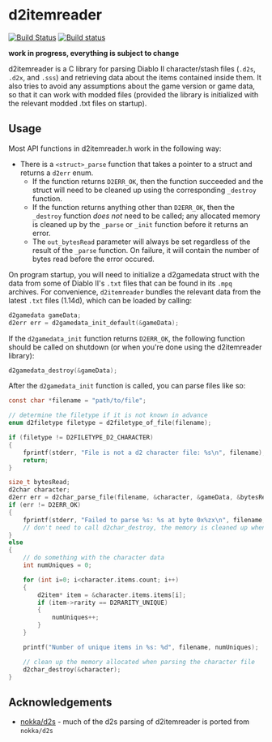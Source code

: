 d2itemreader
============

[![Build Status](https://travis-ci.org/squeek502/d2itemreader.svg?branch=master)](https://travis-ci.org/squeek502/d2itemreader)
[![Build status](https://ci.appveyor.com/api/projects/status/8hyrcevhv2wpvg5l/branch/master?svg=true)](https://ci.appveyor.com/project/squeek502/d2itemreader/branch/master)

**work in progress, everything is subject to change**

d2itemreader is a C library for parsing Diablo II character/stash files (`.d2s`, `.d2x`, and `.sss`) and retrieving data about the items contained inside them. It also tries to avoid any assumptions about the game version or game data, so that it can work with modded files (provided the library is initialized with the relevant modded .txt files on startup).

## Usage

Most API functions in d2itemreader.h work in the following way:

- There is a `<struct>_parse` function that takes a pointer to a struct and returns a `d2err` enum.
  + If the function returns `D2ERR_OK`, then the function succeeded and the struct will need to be cleaned up using the corresponding `_destroy` function.
  + If the function returns anything other than `D2ERR_OK`, then the `_destroy` function *does not* need to be called; any allocated memory is cleaned up by the `_parse` or `_init` function before it returns an error.
  + The `out_bytesRead` parameter will always be set regardless of the result of the `_parse` function. On failure, it will contain the number of bytes read before the error occured.

On program startup, you will need to initialize a d2gamedata struct with the data from some of Diablo II's `.txt` files that can be found in its `.mpq` archives. For convenience, `d2itemreader` bundles the relevant data from the latest `.txt` files (1.14d), which can be loaded by calling:

```c
d2gamedata gameData;
d2err err = d2gamedata_init_default(&gameData);
```

If the `d2gamedata_init` function returns `D2ERR_OK`, the following function should be called on shutdown (or when you're done using the d2itemreader library):

```c
d2gamedata_destroy(&gameData);
```

After the `d2gamedata_init` function is called, you can parse files like so:

```c
const char *filename = "path/to/file";

// determine the filetype if it is not known in advance
enum d2filetype filetype = d2filetype_of_file(filename);

if (filetype != D2FILETYPE_D2_CHARACTER)
{
	fprintf(stderr, "File is not a d2 character file: %s\n", filename);
	return;
}

size_t bytesRead;
d2char character;
d2err err = d2char_parse_file(filename, &character, &gameData, &bytesRead);
if (err != D2ERR_OK)
{
	fprintf(stderr, "Failed to parse %s: %s at byte 0x%zx\n", filename, d2err_str(err), bytesRead);
	// don't need to call d2char_destroy, the memory is cleaned up when _parse returns an error
}
else
{
	// do something with the character data
	int numUniques = 0;

	for (int i=0; i<character.items.count; i++)
	{
		d2item* item = &character.items.items[i];
		if (item->rarity == D2RARITY_UNIQUE)
		{
			numUniques++;
		}
	}

	printf("Number of unique items in %s: %d", filename, numUniques);

	// clean up the memory allocated when parsing the character file
	d2char_destroy(&character);
}
```

## Acknowledgements

- [nokka/d2s](https://github.com/nokka/d2s) - much of the d2s parsing of d2itemreader is ported from `nokka/d2s`
